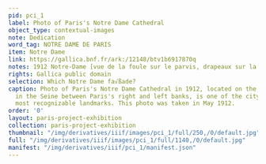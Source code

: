 ```yaml
---
pid: pci_1
label: Photo of Paris's Notre Dame Cathedral
object_type: contextual-images
note: Dedication
word_tag: NOTRE DAME DE PARIS
item: Notre Dame
link: https://gallica.bnf.fr/ark:/12148/btv1b6917870q
notes: 1912 Notre-Dame [vue de la foule sur le parvis, drapeaux sur la fa√ßade]
rights: Gallica public domain
selection: Which Notre Dame fa√ßade?
caption: Photo of Paris's Notre Dame Cathedral in 1912, located on the Ile de la Cite
  in the Seine between Paris's right and left banks, is one of the city's oldest and
  most recognizable landmarks. This photo was taken in May 1912.
order: '0'
layout: paris-project-exhibition
collection: paris-project-exhibition
thumbnail: "/img/derivatives/iiif/images/pci_1/full/250,/0/default.jpg"
full: "/img/derivatives/iiif/images/pci_1/full/1140,/0/default.jpg"
manifest: "/img/derivatives/iiif/pci_1/manifest.json"
---
```

